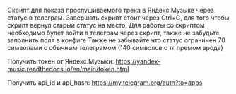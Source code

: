 Скрипт для показа прослушиваемого трека в Яндекс.Музыке через статус в телеграм.
Завершать скрипт стоит через Ctrl+C, для того чтобы скрипт вернул старый статус на место.
Для работы со скриптом необходимо будет войти в телеграм через скрипт, также не забудьте заполнить поля в конфиге
Также не забывайте что статус ограничен 70 символами с обычным телеграмом (140 символов с тг премом вроде)

Получить токен от Яндекс.Музыки: https://yandex-music.readthedocs.io/en/main/token.html

Получить api_id и api_hash: https://my.telegram.org/auth?to=apps
